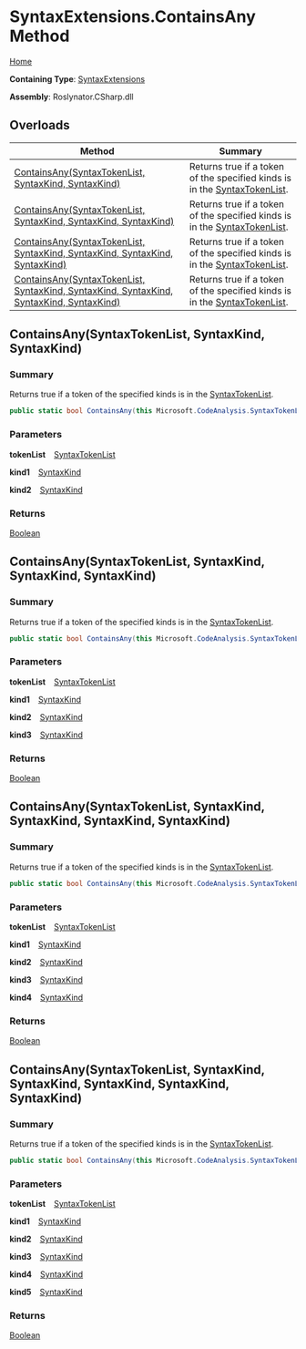 # SyntaxExtensions\.ContainsAny Method

[Home](../../../../README.md)

**Containing Type**: [SyntaxExtensions](../README.md)

**Assembly**: Roslynator\.CSharp\.dll

## Overloads

| Method | Summary |
| ------ | ------- |
| [ContainsAny(SyntaxTokenList, SyntaxKind, SyntaxKind)](#Roslynator_CSharp_SyntaxExtensions_ContainsAny_Microsoft_CodeAnalysis_SyntaxTokenList_Microsoft_CodeAnalysis_CSharp_SyntaxKind_Microsoft_CodeAnalysis_CSharp_SyntaxKind_) | Returns true if a token of the specified kinds is in the [SyntaxTokenList](https://docs.microsoft.com/en-us/dotnet/api/microsoft.codeanalysis.syntaxtokenlist)\. |
| [ContainsAny(SyntaxTokenList, SyntaxKind, SyntaxKind, SyntaxKind)](#Roslynator_CSharp_SyntaxExtensions_ContainsAny_Microsoft_CodeAnalysis_SyntaxTokenList_Microsoft_CodeAnalysis_CSharp_SyntaxKind_Microsoft_CodeAnalysis_CSharp_SyntaxKind_Microsoft_CodeAnalysis_CSharp_SyntaxKind_) | Returns true if a token of the specified kinds is in the [SyntaxTokenList](https://docs.microsoft.com/en-us/dotnet/api/microsoft.codeanalysis.syntaxtokenlist)\. |
| [ContainsAny(SyntaxTokenList, SyntaxKind, SyntaxKind, SyntaxKind, SyntaxKind)](#Roslynator_CSharp_SyntaxExtensions_ContainsAny_Microsoft_CodeAnalysis_SyntaxTokenList_Microsoft_CodeAnalysis_CSharp_SyntaxKind_Microsoft_CodeAnalysis_CSharp_SyntaxKind_Microsoft_CodeAnalysis_CSharp_SyntaxKind_Microsoft_CodeAnalysis_CSharp_SyntaxKind_) | Returns true if a token of the specified kinds is in the [SyntaxTokenList](https://docs.microsoft.com/en-us/dotnet/api/microsoft.codeanalysis.syntaxtokenlist)\. |
| [ContainsAny(SyntaxTokenList, SyntaxKind, SyntaxKind, SyntaxKind, SyntaxKind, SyntaxKind)](#Roslynator_CSharp_SyntaxExtensions_ContainsAny_Microsoft_CodeAnalysis_SyntaxTokenList_Microsoft_CodeAnalysis_CSharp_SyntaxKind_Microsoft_CodeAnalysis_CSharp_SyntaxKind_Microsoft_CodeAnalysis_CSharp_SyntaxKind_Microsoft_CodeAnalysis_CSharp_SyntaxKind_Microsoft_CodeAnalysis_CSharp_SyntaxKind_) | Returns true if a token of the specified kinds is in the [SyntaxTokenList](https://docs.microsoft.com/en-us/dotnet/api/microsoft.codeanalysis.syntaxtokenlist)\. |

## ContainsAny\(SyntaxTokenList, SyntaxKind, SyntaxKind\) <a name="Roslynator_CSharp_SyntaxExtensions_ContainsAny_Microsoft_CodeAnalysis_SyntaxTokenList_Microsoft_CodeAnalysis_CSharp_SyntaxKind_Microsoft_CodeAnalysis_CSharp_SyntaxKind_"></a>

### Summary

Returns true if a token of the specified kinds is in the [SyntaxTokenList](https://docs.microsoft.com/en-us/dotnet/api/microsoft.codeanalysis.syntaxtokenlist)\.

```csharp
public static bool ContainsAny(this Microsoft.CodeAnalysis.SyntaxTokenList tokenList, Microsoft.CodeAnalysis.CSharp.SyntaxKind kind1, Microsoft.CodeAnalysis.CSharp.SyntaxKind kind2)
```

### Parameters

**tokenList** &ensp; [SyntaxTokenList](https://docs.microsoft.com/en-us/dotnet/api/microsoft.codeanalysis.syntaxtokenlist)

**kind1** &ensp; [SyntaxKind](https://docs.microsoft.com/en-us/dotnet/api/microsoft.codeanalysis.csharp.syntaxkind)

**kind2** &ensp; [SyntaxKind](https://docs.microsoft.com/en-us/dotnet/api/microsoft.codeanalysis.csharp.syntaxkind)

### Returns

[Boolean](https://docs.microsoft.com/en-us/dotnet/api/system.boolean)

## ContainsAny\(SyntaxTokenList, SyntaxKind, SyntaxKind, SyntaxKind\) <a name="Roslynator_CSharp_SyntaxExtensions_ContainsAny_Microsoft_CodeAnalysis_SyntaxTokenList_Microsoft_CodeAnalysis_CSharp_SyntaxKind_Microsoft_CodeAnalysis_CSharp_SyntaxKind_Microsoft_CodeAnalysis_CSharp_SyntaxKind_"></a>

### Summary

Returns true if a token of the specified kinds is in the [SyntaxTokenList](https://docs.microsoft.com/en-us/dotnet/api/microsoft.codeanalysis.syntaxtokenlist)\.

```csharp
public static bool ContainsAny(this Microsoft.CodeAnalysis.SyntaxTokenList tokenList, Microsoft.CodeAnalysis.CSharp.SyntaxKind kind1, Microsoft.CodeAnalysis.CSharp.SyntaxKind kind2, Microsoft.CodeAnalysis.CSharp.SyntaxKind kind3)
```

### Parameters

**tokenList** &ensp; [SyntaxTokenList](https://docs.microsoft.com/en-us/dotnet/api/microsoft.codeanalysis.syntaxtokenlist)

**kind1** &ensp; [SyntaxKind](https://docs.microsoft.com/en-us/dotnet/api/microsoft.codeanalysis.csharp.syntaxkind)

**kind2** &ensp; [SyntaxKind](https://docs.microsoft.com/en-us/dotnet/api/microsoft.codeanalysis.csharp.syntaxkind)

**kind3** &ensp; [SyntaxKind](https://docs.microsoft.com/en-us/dotnet/api/microsoft.codeanalysis.csharp.syntaxkind)

### Returns

[Boolean](https://docs.microsoft.com/en-us/dotnet/api/system.boolean)

## ContainsAny\(SyntaxTokenList, SyntaxKind, SyntaxKind, SyntaxKind, SyntaxKind\) <a name="Roslynator_CSharp_SyntaxExtensions_ContainsAny_Microsoft_CodeAnalysis_SyntaxTokenList_Microsoft_CodeAnalysis_CSharp_SyntaxKind_Microsoft_CodeAnalysis_CSharp_SyntaxKind_Microsoft_CodeAnalysis_CSharp_SyntaxKind_Microsoft_CodeAnalysis_CSharp_SyntaxKind_"></a>

### Summary

Returns true if a token of the specified kinds is in the [SyntaxTokenList](https://docs.microsoft.com/en-us/dotnet/api/microsoft.codeanalysis.syntaxtokenlist)\.

```csharp
public static bool ContainsAny(this Microsoft.CodeAnalysis.SyntaxTokenList tokenList, Microsoft.CodeAnalysis.CSharp.SyntaxKind kind1, Microsoft.CodeAnalysis.CSharp.SyntaxKind kind2, Microsoft.CodeAnalysis.CSharp.SyntaxKind kind3, Microsoft.CodeAnalysis.CSharp.SyntaxKind kind4)
```

### Parameters

**tokenList** &ensp; [SyntaxTokenList](https://docs.microsoft.com/en-us/dotnet/api/microsoft.codeanalysis.syntaxtokenlist)

**kind1** &ensp; [SyntaxKind](https://docs.microsoft.com/en-us/dotnet/api/microsoft.codeanalysis.csharp.syntaxkind)

**kind2** &ensp; [SyntaxKind](https://docs.microsoft.com/en-us/dotnet/api/microsoft.codeanalysis.csharp.syntaxkind)

**kind3** &ensp; [SyntaxKind](https://docs.microsoft.com/en-us/dotnet/api/microsoft.codeanalysis.csharp.syntaxkind)

**kind4** &ensp; [SyntaxKind](https://docs.microsoft.com/en-us/dotnet/api/microsoft.codeanalysis.csharp.syntaxkind)

### Returns

[Boolean](https://docs.microsoft.com/en-us/dotnet/api/system.boolean)

## ContainsAny\(SyntaxTokenList, SyntaxKind, SyntaxKind, SyntaxKind, SyntaxKind, SyntaxKind\) <a name="Roslynator_CSharp_SyntaxExtensions_ContainsAny_Microsoft_CodeAnalysis_SyntaxTokenList_Microsoft_CodeAnalysis_CSharp_SyntaxKind_Microsoft_CodeAnalysis_CSharp_SyntaxKind_Microsoft_CodeAnalysis_CSharp_SyntaxKind_Microsoft_CodeAnalysis_CSharp_SyntaxKind_Microsoft_CodeAnalysis_CSharp_SyntaxKind_"></a>

### Summary

Returns true if a token of the specified kinds is in the [SyntaxTokenList](https://docs.microsoft.com/en-us/dotnet/api/microsoft.codeanalysis.syntaxtokenlist)\.

```csharp
public static bool ContainsAny(this Microsoft.CodeAnalysis.SyntaxTokenList tokenList, Microsoft.CodeAnalysis.CSharp.SyntaxKind kind1, Microsoft.CodeAnalysis.CSharp.SyntaxKind kind2, Microsoft.CodeAnalysis.CSharp.SyntaxKind kind3, Microsoft.CodeAnalysis.CSharp.SyntaxKind kind4, Microsoft.CodeAnalysis.CSharp.SyntaxKind kind5)
```

### Parameters

**tokenList** &ensp; [SyntaxTokenList](https://docs.microsoft.com/en-us/dotnet/api/microsoft.codeanalysis.syntaxtokenlist)

**kind1** &ensp; [SyntaxKind](https://docs.microsoft.com/en-us/dotnet/api/microsoft.codeanalysis.csharp.syntaxkind)

**kind2** &ensp; [SyntaxKind](https://docs.microsoft.com/en-us/dotnet/api/microsoft.codeanalysis.csharp.syntaxkind)

**kind3** &ensp; [SyntaxKind](https://docs.microsoft.com/en-us/dotnet/api/microsoft.codeanalysis.csharp.syntaxkind)

**kind4** &ensp; [SyntaxKind](https://docs.microsoft.com/en-us/dotnet/api/microsoft.codeanalysis.csharp.syntaxkind)

**kind5** &ensp; [SyntaxKind](https://docs.microsoft.com/en-us/dotnet/api/microsoft.codeanalysis.csharp.syntaxkind)

### Returns

[Boolean](https://docs.microsoft.com/en-us/dotnet/api/system.boolean)

